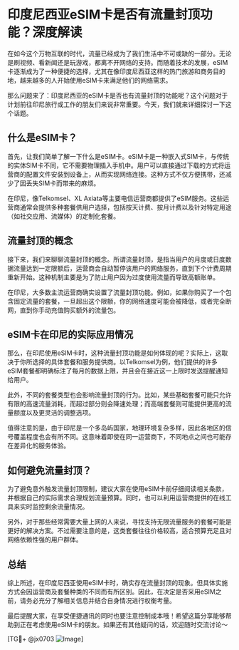 # 印度尼西亚eSIM卡是否有流量封顶功能？深度解读

在如今这个万物互联的时代，流量已经成为了我们生活中不可或缺的一部分。无论是刷视频、看新闻还是玩游戏，都离不开网络的支持。而随着技术的发展，eSIM卡逐渐成为了一种便捷的选择，尤其在像印度尼西亚这样的热门旅游和商务目的地，越来越多的人开始使用eSIM卡来满足他们的网络需求。

那么问题来了：印度尼西亚的eSIM卡是否也有流量封顶的功能呢？这个问题对于计划前往印尼旅行或工作的朋友们来说非常重要。今天，我们就来详细探讨一下这个话题。

## 什么是eSIM卡？

首先，让我们简单了解一下什么是eSIM卡。eSIM卡是一种嵌入式SIM卡，与传统的实体SIM卡不同，它不需要物理插入手机中。用户可以直接通过下载的方式将运营商的配置文件安装到设备上，从而实现网络连接。这种方式不仅方便携带，还减少了因丢失SIM卡而带来的麻烦。

在印尼，像Telkomsel、XL Axiata等主要电信运营商都提供了eSIM服务。这些运营商通常会提供多种套餐供用户选择，包括按天计费、按月计费以及针对特定用途（如社交应用、流媒体）的定制化套餐。

## 流量封顶的概念

接下来，我们来聊聊流量封顶的概念。所谓流量封顶，是指当用户的月度或日度数据流量达到一定限额后，运营商会自动暂停该用户的网络服务，直到下个计费周期重新开始。这种机制主要是为了防止用户因为过度使用流量而导致高额账单。

在印尼，大多数主流运营商确实设置了流量封顶功能。例如，如果你购买了一个包含固定流量的套餐，一旦超出这个限额，你的网络速度可能会被降低，或者完全断网，直到你手动充值购买额外的流量包。

## eSIM卡在印尼的实际应用情况

那么，在印尼使用eSIM卡时，这种流量封顶功能是如何体现的呢？实际上，这取决于你所选择的具体套餐和服务提供商。以Telkomsel为例，他们提供的许多eSIM套餐都明确标注了每月的数据上限，并且会在接近这一上限时发送提醒通知给用户。

此外，不同的套餐类型也会影响流量封顶的行为。比如，某些基础套餐可能只允许有限的高速流量消耗，而超过部分则会降速处理；而高端套餐则可能提供更高的流量额度以及更灵活的调整选项。

值得注意的是，由于印尼是一个多岛屿国家，地理环境复杂多样，因此各地区的信号覆盖程度也会有所不同。这意味着即使在同一运营商下，不同地点之间也可能存在差异化的服务体验。

## 如何避免流量封顶？

为了避免意外触发流量封顶限制，建议大家在使用eSIM卡前仔细阅读相关条款，并根据自己的实际需求合理规划流量预算。同时，也可以利用运营商提供的在线工具来实时监控剩余流量情况。

另外，对于那些经常需要大量上网的人来说，寻找支持无限流量服务的套餐可能是更好的解决方案。不过需要注意的是，这类套餐往往价格较高，适合预算充足且对网络依赖性强的用户群体。

## 总结

综上所述，在印度尼西亚使用eSIM卡时，确实存在流量封顶的现象。但具体实施方式会因运营商及套餐种类的不同而有所区别。因此，在决定是否采用eSIM之前，请务必充分了解相关信息并结合自身情况进行权衡考量。

最后提醒大家，在享受便捷通讯的同时也要注意控制成本哦！希望这篇分享能够帮助到正在考虑使用eSIM卡的朋友。如果还有其他疑问的话，欢迎随时交流讨论～

[TG💪+ @jx0703 ![Image](https://github.com/user-attachments/assets/dbca1d08-cadb-493c-b0ec-ad6f7a83f270)]